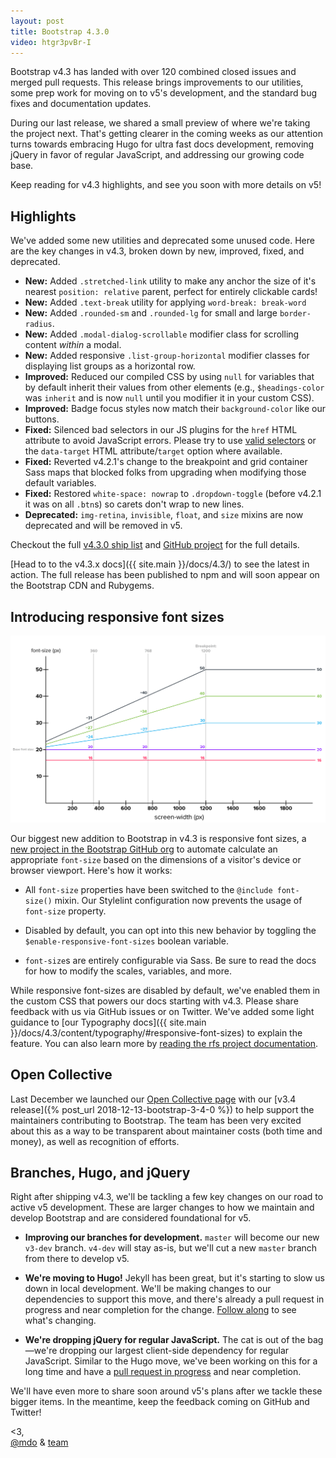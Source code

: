 ```yaml
---
layout: post
title: Bootstrap 4.3.0
video: htgr3pvBr-I
---
```


Bootstrap v4.3 has landed with over 120 combined closed issues and merged pull requests. This release brings improvements to our utilities, some prep work for moving on to v5's development, and the standard bug fixes and documentation updates.

During our last release, we shared a small preview of where we're taking the project next. That's getting clearer in the coming weeks as our attention turns towards embracing Hugo for ultra fast docs development, removing jQuery in favor of regular JavaScript, and addressing our growing code base.

Keep reading for v4.3 highlights, and see you soon with more details on v5!

## Highlights

We've added some new utilities and deprecated some unused code. Here are the key changes in v4.3, broken down by new, improved, fixed, and deprecated.

- **New:** Added `.stretched-link` utility to make any anchor the size of it's nearest `position: relative` parent, perfect for entirely clickable cards!
- **New:** Added `.text-break` utility for applying `word-break: break-word`
- **New:** Added `.rounded-sm` and `.rounded-lg` for small and large `border-radius`.
- **New:** Added `.modal-dialog-scrollable` modifier class for scrolling content _within_ a modal.
- **New:** Added responsive `.list-group-horizontal` modifier classes for displaying list groups as a horizontal row.
- **Improved:** Reduced our compiled CSS by using `null` for variables that by default inherit their values from other elements (e.g., `$headings-color` was `inherit` and is now `null` until you modifier it in your custom CSS).
- **Improved:** Badge focus styles now match their `background-color` like our buttons.
- **Fixed:** Silenced bad selectors in our JS plugins for the `href` HTML attribute to avoid JavaScript errors. Please try to use [valid selectors](https://www.w3.org/TR/CSS21/syndata.html#value-def-identifier) or the `data-target` HTML attribute/`target` option where available.
- **Fixed:** Reverted v4.2.1's change to the breakpoint and grid container Sass maps that blocked folks from upgrading when modifying those default variables.
- **Fixed:** Restored `white-space: nowrap` to `.dropdown-toggle` (before v4.2.1 it was on all `.btn`s) so carets don't wrap to new lines.
- **Deprecated:** `img-retina`, `invisible`, `float`, and `size` mixins are now deprecated and will be removed in v5.

Checkout the full [v4.3.0 ship list](https://github.com/twbs/bootstrap/issues/27893) and [GitHub project](https://github.com/twbs/bootstrap/projects/16) for the full details.

[Head to to the v4.3.x docs]({{ site.main }}/docs/4.3/) to see the latest in action. The full release has been published to npm and will soon appear on the Bootstrap CDN and Rubygems.

## Introducing responsive font sizes

![Responsive font-sizes](/assets/img/2019/02/rfs.png)

Our biggest new addition to Bootstrap in v4.3 is responsive font sizes, a [new project in the Bootstrap GitHub org](https://github.com/twbs/rfs) to automate calculate an appropriate `font-size` based on the dimensions of a visitor's device or browser viewport. Here's how it works:

- All `font-size` properties have been switched to the `@include font-size()` mixin. Our Stylelint configuration now prevents the usage of `font-size` property.

- Disabled by default, you can opt into this new behavior by toggling the `$enable-responsive-font-sizes` boolean variable.

- `font-size`s are entirely configurable via Sass. Be sure to read the docs for how to modify the scales, variables, and more.

While responsive font-sizes are disabled by default, we've enabled them in the custom CSS that powers our docs starting with v4.3. Please share feedback with us via GitHub issues or on Twitter. We've added some light guidance to [our Typography docs]({{ site.main }}/docs/4.3/content/typography/#responsive-font-sizes) to explain the feature. You can also learn more by [reading the rfs project documentation](https://github.com/twbs/rfs).

## Open Collective

Last December we launched our [Open Collective page](https://opencollective.com/bootstrap) with our [v3.4 release]({% post_url 2018-12-13-bootstrap-3-4-0 %}) to help support the maintainers contributing to Bootstrap. The team has been very excited about this as a way to be transparent about maintainer costs (both time and money), as well as recognition of efforts.

## Branches, Hugo, and jQuery

Right after shipping v4.3, we'll be tackling a few key changes on our road to active v5 development. These are larger changes to how we maintain and develop Bootstrap and are considered foundational for v5.

- **Improving our branches for development.** `master` will become our new `v3-dev` branch. `v4-dev` will stay as-is, but we'll cut a new `master` branch from there to develop v5.

- **We're moving to Hugo!** Jekyll has been great, but it's starting to slow us down in local development. We'll be making changes to our dependencies to support this move, and there's already a pull request in progress and near completion for the change. [Follow along](https://github.com/twbs/bootstrap/pull/28014) to see what's changing.

- **We're dropping jQuery for regular JavaScript.** The cat is out of the bag—we're dropping our largest client-side dependency for regular JavaScript. Similar to the Hugo move, we've been working on this for a long time and have a [pull request in progress](https://github.com/twbs/bootstrap/pull/23586) and near completion.

We'll have even more to share soon around v5's plans after we tackle these bigger items. In the meantime, keep the feedback coming on GitHub and Twitter!

<3,<br>
[@mdo](https://twitter.com/mdo) & [team](https://github.com/twbs)
